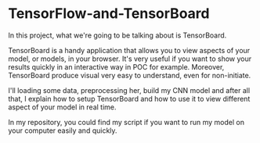 # TensorFlow-and-TensorBoard

In this project, what we're going to be talking about is TensorBoard.

TensorBoard is a handy application that allows you to view aspects of your model, or models, in your browser. It's very useful if you want to show your results quickly in an interactive way in POC for example. Moreover, TensorBoard produce visual very easy to understand, even for non-initiate.

I'll loading some data, preprocessing her, build my CNN model and after all that, I explain how to setup TensorBoard and how to use it to view different aspect of your model in real time.

In my repository, you could find my script if you want to run my model on your computer easily and quickly.
